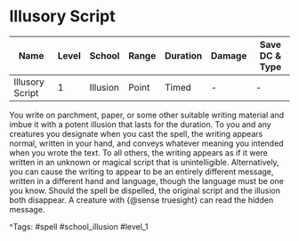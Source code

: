 # Illusory Script

| Name | Level | School | Range | Duration | Damage | Save DC & Type |
|------|-------|--------|-------|----------|--------|----------------|
| Illusory Script | 1 | Illusion | Point | Timed | - | - |

You write on parchment, paper, or some other suitable writing material and imbue it with a potent illusion that lasts for the duration. To you and any creatures you designate when you cast the spell, the writing appears normal, written in your hand, and conveys whatever meaning you intended when you wrote the text. To all others, the writing appears as if it were written in an unknown or magical script that is unintelligible. Alternatively, you can cause the writing to appear to be an entirely different message, written in a different hand and language, though the language must be one you know. Should the spell be dispelled, the original script and the illusion both disappear. A creature with {@sense truesight} can read the hidden message.

^Tags: #spell #school_illusion #level_1